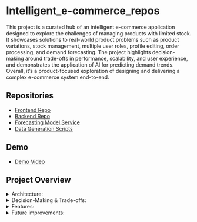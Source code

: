 # Intelligent_e-commerce_repos

This project is a curated hub of an intelligent e-commerce application designed to explore the challenges of managing products with limited stock. It showcases solutions to real-world product problems such as product variations, stock management, multiple user roles, profile editing, order processing, and demand forecasting.
The project highlights decision-making around trade-offs in performance, scalability, and user experience, and demonstrates the application of AI for predicting demand trends. Overall, it’s a product-focused exploration of designing and delivering a complex e-commerce system end-to-end.

## Repositories  
- [Frontend Repo](https://github.com/Serban681/PlayPeak_Frontend)
- [Backend Repo](https://github.com/Serban681/PlayPeak_Backend)  
- [Forecasting Model Service](https://github.com/Serban681/PlayPeak_DemandPredictionService)  
- [Data Generation Scripts](https://github.com/Serban681/orders_data_generation)  

## Demo  
- [Demo Video](https://www.youtube.com/watch?v=UuMRdpRne3s)  

## Project Overview 
<details>
  <summary>Architecture:</summary>
  <br>
  <img width="664" height="299" alt="image" src="https://github.com/user-attachments/assets/76f8d333-b6c9-477a-8e4e-4f5a7eceb676" />  
  <br>
  - <b>Interface:</b> React + Tailwind  <br>
  - <b>Intermediate Server:</b> Spring  <br>
  - <b>Demand Forecasting Service:</b>  Flask, PyTorch  <br>
  - <b>Database:</b> PostgreSQL  <br>
</details>

<details>
  <summary>Decision-Making & Trade-offs:</summary>
  <br>
  - <b>Database Optimisation:</b> Reused DB objects for repeated data and used microservices to automatically delete unused data, balancing performance with memory use.  <br>
  - <b>Add-to-cart quantity assurance:</b> Reduced available stock immediately when items were added to cart to prevent overselling and ensure accurate inventory.  <br>
  - <b>Separation of backend services:</b> Split demand prediction service from database services, improving scalability and fault isolation.  <br>
  - <b>Saving generated forecasts:</b> Stored newly generated forecasts in the database before display, enabling future re-visualisation and consistency across sessions.  <br>
</details>

<details>
  <summary>Features:</summary>
  <br>
  - <b>Product Variations</b> – support for multiple versions of the same item (e.g., size, color, model).<br>
  - <b>Product Stock Management</b> – track and update inventory levels to prevent overselling.<br>
  - <b>Multi-role Users</b> – different roles (admin, customer) with role-specific permissions.<br>
  - <b>Profile Editing</b> – allow users to manage and update their account information.<br>
  - <b>Order Creation</b> – browse products, add to cart, and place orders.<br>
  - <b>Demand Forecasting</b> – generate product demand predictions using time series analysis with neural networks.<br>
</details>

<details>
  <summary>Future improvements:</summary>
  <br>
  - <b>Enhance prediction service:</b> Improve the demand forecasting by incorporating additional features and signals. <br>
  - <b>Test on real data:</b> Validate the system with real-world data, either through live deployment or realistic datasets. <br>
  - <b>Add more intelligent services:</b> Introduce new AI-driven functionalities to enhance user experience and decision-making. <br>
  - <b>Develop additional features:</b> Expand the application with more product-focused functionalities based on user needs and feedback. <br>
</details>


